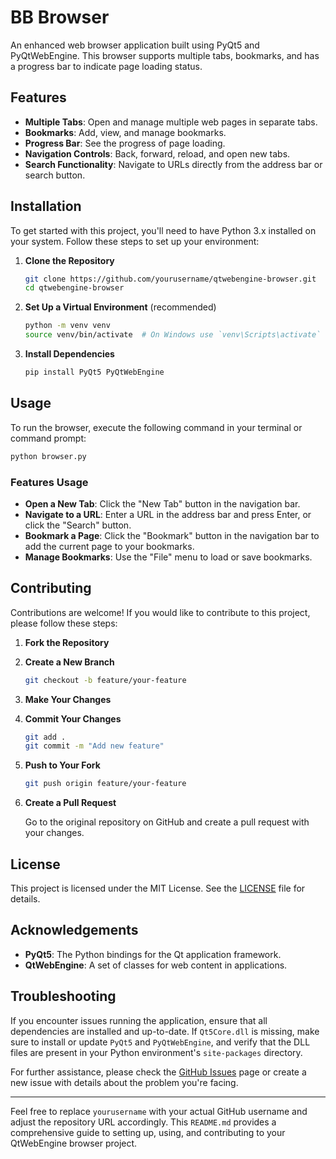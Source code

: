 
# BB Browser

An enhanced web browser application built using PyQt5 and PyQtWebEngine. This browser supports multiple tabs, bookmarks, and has a progress bar to indicate page loading status.

## Features

- **Multiple Tabs**: Open and manage multiple web pages in separate tabs.
- **Bookmarks**: Add, view, and manage bookmarks.
- **Progress Bar**: See the progress of page loading.
- **Navigation Controls**: Back, forward, reload, and open new tabs.
- **Search Functionality**: Navigate to URLs directly from the address bar or search button.

## Installation

To get started with this project, you'll need to have Python 3.x installed on your system. Follow these steps to set up your environment:

1. **Clone the Repository**

   ```bash
   git clone https://github.com/yourusername/qtwebengine-browser.git
   cd qtwebengine-browser
   ```

2. **Set Up a Virtual Environment** (recommended)

   ```bash
   python -m venv venv
   source venv/bin/activate  # On Windows use `venv\Scripts\activate`
   ```

3. **Install Dependencies**

   ```bash
   pip install PyQt5 PyQtWebEngine
   ```

## Usage

To run the browser, execute the following command in your terminal or command prompt:

```bash
python browser.py
```

### Features Usage

- **Open a New Tab**: Click the "New Tab" button in the navigation bar.
- **Navigate to a URL**: Enter a URL in the address bar and press Enter, or click the "Search" button.
- **Bookmark a Page**: Click the "Bookmark" button in the navigation bar to add the current page to your bookmarks.
- **Manage Bookmarks**: Use the "File" menu to load or save bookmarks.

## Contributing

Contributions are welcome! If you would like to contribute to this project, please follow these steps:

1. **Fork the Repository**
2. **Create a New Branch**

   ```bash
   git checkout -b feature/your-feature
   ```

3. **Make Your Changes**
4. **Commit Your Changes**

   ```bash
   git add .
   git commit -m "Add new feature"
   ```

5. **Push to Your Fork**

   ```bash
   git push origin feature/your-feature
   ```

6. **Create a Pull Request**

   Go to the original repository on GitHub and create a pull request with your changes.

## License

This project is licensed under the MIT License. See the [LICENSE](LICENSE) file for details.

## Acknowledgements

- **PyQt5**: The Python bindings for the Qt application framework.
- **QtWebEngine**: A set of classes for web content in applications.

## Troubleshooting

If you encounter issues running the application, ensure that all dependencies are installed and up-to-date. If `Qt5Core.dll` is missing, make sure to install or update `PyQt5` and `PyQtWebEngine`, and verify that the DLL files are present in your Python environment's `site-packages` directory.

For further assistance, please check the [GitHub Issues](https://github.com/yourusername/qtwebengine-browser/issues) page or create a new issue with details about the problem you're facing.

---

Feel free to replace `yourusername` with your actual GitHub username and adjust the repository URL accordingly. This `README.md` provides a comprehensive guide to setting up, using, and contributing to your QtWebEngine browser project.
